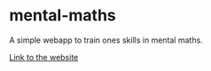 # mental-maths
A simple webapp to train ones skills in mental maths.

[Link to the website](https://mental-maths.vercel.app/)
